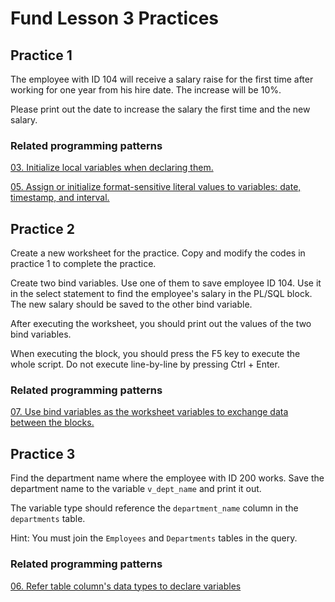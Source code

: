 # Fund Lesson 3 Practices

## Practice 1

The employee with ID 104 will receive a salary raise for the first time after working for one year from his hire date. The increase will be 10%.

Please print out the date to increase the salary the first time and the new salary.

### Related programming patterns

[03. Initialize local variables when declaring them.](../patterns/03-init_variables.md)

[05. Assign or initialize format-sensitive literal values to variables: date, timestamp, and interval. ](../patterns/05-assign_format_sensitive_literal.md)

## Practice 2

Create a new worksheet for the practice. Copy and modify the codes in practice 1 to complete the practice.

Create two bind variables.
Use one of them to save employee ID 104. Use it in the select statement to find the employee's salary in the PL/SQL block. 
The new salary should be saved to the other bind variable. 

After executing the worksheet, you should print out the values of the two bind variables. 
 
When executing the block, you should press the F5 key to execute the whole script. Do not execute line-by-line by pressing Ctrl + Enter.

### Related programming patterns

[07. Use bind variables as the worksheet variables to exchange data between the blocks.](../patterns/07-bind_variables.md)

## Practice 3

Find the department name where the employee with ID 200 works. Save the department name to the variable `v_dept_name` and print it out.

The variable type should reference the `department_name` column in the `departments` table. 

Hint: You must join the `Employees` and `Departments` tables in the query.

### Related programming patterns

[06. Refer table column's data types to declare variables](../patterns/06-ref_col_type_to_declare.md)
